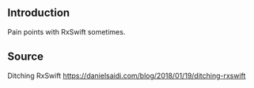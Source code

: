 
## Introduction

Pain points with RxSwift sometimes.



## Source

Ditching RxSwift
https://danielsaidi.com/blog/2018/01/19/ditching-rxswift